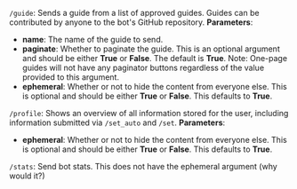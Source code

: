 `/guide`: Sends a guide from a list of approved guides. Guides can be contributed by anyone to the bot's GitHub repository.
__Parameters__:
- **name**: The name of the guide to send.
- **paginate**: Whether to paginate the guide. This is an optional argument and should be either __True__ or __False__. The default is __True__. Note: One-page guides will not have any paginator buttons regardless of the value provided to this argument.
- **ephemeral**: Whether or not to hide the content from everyone else. This is optional and should be either __True__ or __False__. This defaults to __True__.

`/profile`: Shows an overview of all information stored for the user, including information submitted via `/set_auto` and `/set`.
__Parameters__:
- **ephemeral**: Whether or not to hide the content from everyone else. This is optional and should be either __True__ or __False__. This defaults to __True__.

`/stats`: Send bot stats. This does not have the ephemeral argument (why would it?)
